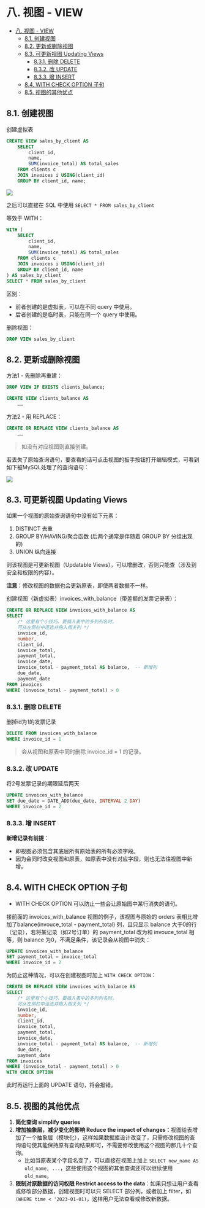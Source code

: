 # 八. 视图 - VIEW

- [八. 视图 - VIEW](#八-视图---view)
  - [8.1. 创建视图](#81-创建视图)
  - [8.2. 更新或删除视图](#82-更新或删除视图)
  - [8.3. 可更新视图 Updating Views](#83-可更新视图-updating-views)
    - [8.3.1. 删除 DELETE](#831-删除-delete)
    - [8.3.2. 改 UPDATE](#832-改-update)
    - [8.3.3. 增 INSERT](#833-增-insert)
  - [8.4. WITH CHECK OPTION 子句](#84-with-check-option-子句)
  - [8.5. 视图的其他优点](#85-视图的其他优点)

## 8.1. 创建视图

创建虚拟表

```SQL
CREATE VIEW sales_by_client AS
    SELECT 
        client_id,
        name,
        SUM(invoice_total) AS total_sales
    FROM clients c
    JOIN invoices i USING(client_id)
    GROUP BY client_id, name;
```

![](assets/2023-12-19-23-21-37.png)

之后可以直接在 SQL 中使用 `SELECT * FROM sales_by_client`

等效于 WITH：

```SQL
WITH (
    SELECT 
        client_id,
        name,
        SUM(invoice_total) AS total_sales
    FROM clients c
    JOIN invoices i USING(client_id)
    GROUP BY client_id, name
) AS sales_by_client
SELECT * FROM sales_by_client
```

区别：
- 前者创建的是虚拟表，可以在不同 query 中使用。
- 后者创建的是临时表，只能在同一个 query 中使用。

删除视图：


```SQL
DROP VIEW sales_by_client
```


## 8.2. 更新或删除视图

方法1 - 先删除再重建：

```SQL
DROP VIEW IF EXISTS clients_balance;

CREATE VIEW clients_balance AS 
    ……
```

方法2 - 用 REPLACE：

```SQL
CREATE OR REPLACE VIEW clients_balance AS
    ……
```

> 如没有对应视图则直接创建。

若丢失了原始查询语句，要查看的话可点击视图的扳手按钮打开编辑模式，可看到如下被MySQL处理了的查询语句：

![](assets/2023-12-19-23-29-21.png)


## 8.3. 可更新视图 Updating Views

如果一个视图的原始查询语句中没有如下元素：
1. DISTINCT 去重
2. GROUP BY/HAVING/聚合函数 (后两个通常是伴随着 GROUP BY 分组出现的)
3. UNION 纵向连接

则该视图是可更新视图（Updatable Views），可以增删改，否则只能查（涉及到安全和权限的内容）。

**注意**：修改视图的数据也会更新原表，即使两者数据不一样。

创建视图（新虚拟表）invoices_with_balance（带差额的发票记录表）：

```SQL
CREATE OR REPLACE VIEW invoices_with_balance AS
SELECT 
    /* 这里有个小技巧，要插入表中的多列列名时，
    可从左侧栏中连选并拖入相关列 */
    invoice_id, 
    number, 
    client_id, 
    invoice_total, 
    payment_total, 
    invoice_date,
    invoice_total - payment_total AS balance,  -- 新增列
    due_date, 
    payment_date
FROM invoices
WHERE (invoice_total - payment_total) > 0
```

### 8.3.1. 删除 DELETE

删掉id为1的发票记录

```SQL
DELETE FROM invoices_with_balance
WHERE invoice_id = 1
```

> 会从视图和原表中同时删除 invoice_id = 1 的记录。

### 8.3.2. 改 UPDATE

将2号发票记录的期限延后两天

```SQL
UPDATE invoices_with_balance
SET due_date = DATE_ADD(due_date, INTERVAL 2 DAY)
WHERE invoice_id = 2
```

### 8.3.3. 增 INSERT

**新增记录有前提**：
- 即视图必须包含其底层所有原始表的所有必须字段。
- 因为会同时改变视图和原表，如原表中没有对应字段，则也无法往视图中新增。


## 8.4. WITH CHECK OPTION 子句

- WITH CHECK OPTION 可以防止一些会让原始图中某行消失的语句。


接前面的 invoices_with_balance 视图的例子，该视图与原始的 orders 表相比增加了balance(invouce_total - payment_total) 列，且只显示 balance 大于0的行（记录），若将某记录（如2号订单）的 payment_total 改为和 invouce_total 相等，则 balance 为0，不满足条件，该记录会从视图中消失：

```SQL
UPDATE invoices_with_balance
SET payment_total = invoice_total
WHERE invoice_id = 2
```

为防止这种情况，可以在创建视图时加上 `WITH CHECK OPTION`：

```SQL
CREATE OR REPLACE VIEW invoices_with_balance AS
SELECT 
    /* 这里有个小技巧，要插入表中的多列列名时，
    可从左侧栏中连选并拖入相关列 */
    invoice_id, 
    number, 
    client_id, 
    invoice_total, 
    payment_total, 
    invoice_date,
    invoice_total - payment_total AS balance,  -- 新增列
    due_date, 
    payment_date
FROM invoices
WHERE (invoice_total - payment_total) > 0
WITH CHECK OPTION
```

此时再运行上面的 UPDATE 语句，将会报错。


## 8.5. 视图的其他优点

1. **简化查询 simplify queries**
2. **增加抽象层，减少变化的影响 Reduce the impact of changes**：视图给表增加了一个抽象层（模块化），这样如果数据库设计改变了，只需修改视图的查询语句使其能保持原有查询结果即可，不需要修改使用这个视图的那几十个查询。
   - 比如当原表某个字段名变了，可以直接在视图上加上 `SELECT new_name AS old_name, ...`，这些使用这个视图的其他查询还可以继续使用 `old_name`。
3. **限制对原数据的访问权限 Restrict access to the data**：如果只想让用户查看或修改部分数据，创建视图时可以只 SELECT 部分列，或者加上 filter，如`(WHERE time < '2023-01-01)`，这样用户无法查看或修改新数据。